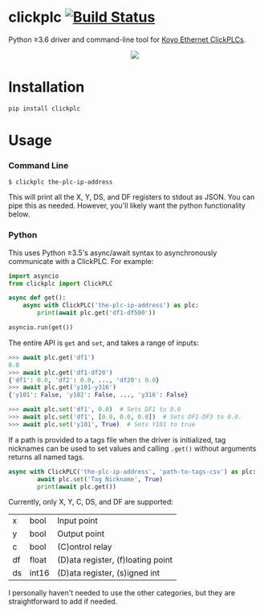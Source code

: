 clickplc [![Build Status](https://dev.azure.com/jjeffryes/jjeffryes/_apis/build/status/numat.clickplc?branchName=master)](https://dev.azure.com/jjeffryes/jjeffryes/_build/latest?definitionId=3&branchName=master)
========

Python ≥3.6 driver and command-line tool for [Koyo Ethernet ClickPLCs](https://www.automationdirect.com/adc/Overview/Catalog/Programmable_Controllers/CLICK_Series_PLCs_(Stackable_Micro_Brick)).

<p align="center">
  <img src="https://www.automationdirect.com/microsites/clickplcs/images/expandedclick.jpg" />
</p>

Installation
============

```
pip install clickplc
```

Usage
=====

### Command Line

```
$ clickplc the-plc-ip-address
```

This will print all the X, Y, DS, and DF registers to stdout as JSON. You can pipe
this as needed. However, you'll likely want the python functionality below.

### Python

This uses Python ≥3.5's async/await syntax to asynchronously communicate with
a ClickPLC. For example:

```python
import asyncio
from clickplc import ClickPLC

async def get():
    async with ClickPLC('the-plc-ip-address') as plc:
        print(await plc.get('df1-df500'))

asyncio.run(get())
```

The entire API is `get` and `set`, and takes a range of inputs:

```python
>>> await plc.get('df1')
0.0
>>> await plc.get('df1-df20')
{'df1': 0.0, 'df2': 0.0, ..., 'df20': 0.0}
>>> await plc.get('y101-y316')
{'y101': False, 'y102': False, ..., 'y316': False}

>>> await plc.set('df1', 0.0)  # Sets DF1 to 0.0
>>> await plc.set('df1', [0.0, 0.0, 0.0])  # Sets DF1-DF3 to 0.0.
>>> await plc.set('y101', True)  # Sets Y101 to true
```

If a path is provided to a tags file when the driver is initialized, 
tag nicknames can be used to set values and calling `.get()` without
arguments returns all named tags.
```python
async with ClickPLC('the-plc-ip-address', 'path-to-tags-csv') as plc:
        await plc.set('Tag Nickname', True)
        print(await plc.get())
```

Currently, only X, Y, C, DS, and DF are supported:

|  |  |  |
|---|---|---|
| x | bool | Input point |
| y | bool | Output point |
| c | bool | (C)ontrol relay |
| df | float | (D)ata register, (f)loating point |
| ds | int16 | (D)ata register, (s)igned int |

I personally haven't needed to use the other categories, but they are
straightforward to add if needed.
